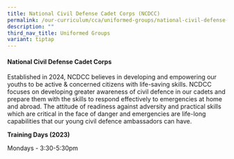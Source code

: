 ```yaml
---
title: National Civil Defense Cadet Corps (NCDCC)
permalink: /our-curriculum/cca/uniformed-groups/national-civil-defense-cadet-corps/
description: ""
third_nav_title: Uniformed Groups
variant: tiptap
---
```

<h4>National Civil Defense Cadet Corps</h4>
<p>Established in 2024, NCDCC believes in developing and empowering our youths
to be active &amp; concerned citizens with life-saving skills. NCDCC focuses
on developing greater awareness of civil defence in our cadets and prepare
them with the skills to respond effectively to emergencies at home and
abroad. The attitude of readiness against adversity and practical skills
which are critical in the face of danger and emergencies are life-long
capabilities that our young civil defence ambassadors can have.</p>
<p><strong>Training Days (2023)</strong>
</p>
<p>Mondays - 3:30-5:30pm</p>